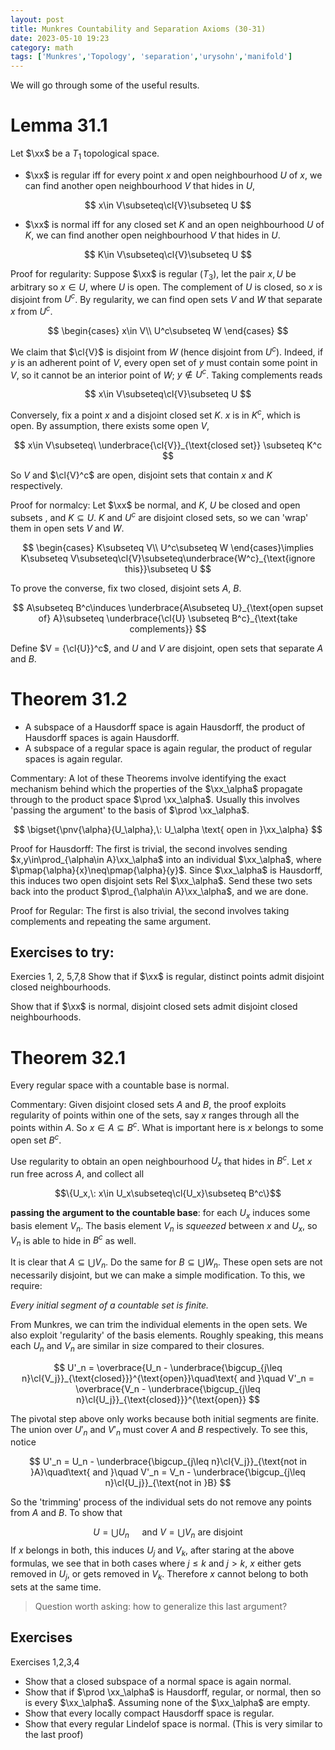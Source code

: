 ```yaml
---
layout: post
title: Munkres Countability and Separation Axioms (30-31)
date: 2023-05-10 19:23
category: math
tags: ['Munkres','Topology', 'separation','urysohn','manifold']
---
```

We will go through some of the useful results.

# Lemma 31.1
Let $\xx$ be a $T_1$ topological space.

- $\xx$ is regular iff for every point $x$ and open neighbourhood $U$ of $x$, we can find another open neighbourhood $V$ that hides in $U$,

$$
x\in V\subseteq\cl{V}\subseteq U
$$

- $\xx$ is normal iff for any closed set $K$ and an open neighbourhood $U$ of $K$, we can find another open neighbourhood $V$ that hides in $U$.

$$
K\in V\subseteq\cl{V}\subseteq U
$$

Proof for regularity: Suppose $\xx$ is regular ($T_3$), let the pair $x,U$ be arbitrary so $x\in U$, where $U$ is open. The complement of $U$ is closed, so $x$ is disjoint from $U^c$. By regularity, we can find open sets $V$ and $W$ that separate $x$ from $U^c$. 

$$
\begin{cases}
x\in V\\
U^c\subseteq W
\end{cases}
$$

We claim that $\cl{V}$ is disjoint from $W$ (hence disjoint from $U^c$). Indeed, if $y$ is an adherent point of $V$, every open set of $y$ must contain some point in $V$, so it cannot be an interior point of $W$; $y\notin U^c$. Taking complements reads

$$
    x\in V\subseteq\cl{V}\subseteq U
$$

Conversely, fix a point $x$ and a disjoint closed set $K$. $x$ is in $K^c$, which is open. By assumption, there exists some open $V$,

$$
    x\in V\subseteq\ \underbrace{\cl{V}}_{\text{closed set}} \subseteq K^c
$$

So $V$ and $\cl{V}^c$ are open, disjoint sets that contain $x$ and $K$ respectively. 

Proof for normalcy: Let $\xx$ be normal, and $K$, $U$ be closed and open subsets , and $K\subseteq U$. $K$ and $U^c$ are disjoint closed sets, so we can 'wrap' them in open sets $V$ and $W$.

$$
\begin{cases}
K\subseteq V\\
U^c\subseteq W
\end{cases}\implies K\subseteq V\subseteq\cl{V}\subseteq\underbrace{W^c}_{\text{ignore this}}\subseteq U
$$

To prove the converse, fix two closed, disjoint sets $A$, $B$.

$$
A\subseteq B^c\induces \underbrace{A\subseteq U}_{\text{open supset of} A}\subseteq \underbrace{\cl{U} \subseteq B^c}_{\text{take complements}}
$$

Define $V = {\cl{U}}^c$, and $U$ and $V$ are disjoint, open sets that separate $A$ and $B$.

# Theorem 31.2
- A subspace of a Hausdorff space is again Hausdorff, the product of Hausdorff spaces is again Hausdorff.
- A subspace of a regular space is again regular, the product of regular spaces is again regular.


Commentary: A lot of these Theorems involve identifying the exact mechanism behind which the properties of the $\xx_\alpha$ propagate through to the product space $\prod \xx_\alpha$. Usually this involves 'passing the argument' to the basis of $\prod \xx_\alpha$.


$$
\bigset{\pnv{\alpha}{U_\alpha},\: U_\alpha \text{ open in }\xx_\alpha}
$$

Proof for Hausdorff: The first is trivial, the second involves sending $x,y\in\prod_{\alpha\in A}\xx_\alpha$ into an individual $\xx_\alpha$, where $\pmap{\alpha}{x}\neq\pmap{\alpha}{y}$. Since $\xx_\alpha$ is Hausdorff, this induces two open disjoint sets Rel $\xx_\alpha$. Send these two sets back into the product $\prod_{\alpha\in A}\xx_\alpha$, and we are done.

Proof for Regular: The first is also trivial, the second involves taking complements and repeating the same argument.


## Exercises to try:

Exercies 1, 2, 5,7,8
Show that if $\xx$ is regular, distinct points admit disjoint closed neighbourhoods.

Show that if $\xx$ is normal, disjoint closed sets admit disjoint closed neighbourhoods.



# Theorem 32.1
Every regular space with a countable base is normal.

Commentary: Given disjoint closed sets $A$ and $B$, the proof exploits regularity of points within one of the sets, say $x$ ranges through all the points within $A$. So $x\in A\subseteq B^c$. What is important here is $x$ belongs to some open set $B^c$.

Use regularity to obtain an open neighbourhood $U_x$ that hides in $B^c$. Let $x$ run free across $A$, and collect all 

$$\{U_x,\: x\in U_x\subseteq\cl{U_x}\subseteq B^c\}$$ 

**passing the argument to the countable base**: for each $U_x$ induces some basis element $V_n$. The basis element $V_n$ is *squeezed* between $x$ and $U_x$, so $V_n$ is able to hide in $B^c$ as well.

It is clear that $A\subseteq \bigcup V_n$. Do the same for $B\subseteq \bigcup W_n$. These open sets are not necessarily disjoint, but we can make a simple modification. To this, we require:


*Every initial segment of a countable set is finite.*

From Munkres, we can trim the individual elements in the open sets. We also exploit 'regularity' of the basis elements. Roughly speaking, this means each $U_n$ and $V_n$ are similar in size compared to their closures.

$$
U'_n = \overbrace{U_n - \underbrace{\bigcup_{j\leq n}\cl{V_j}}_{\text{closed}}}^{\text{open}}\quad\text{ and }\quad V'_n = \overbrace{V_n - \underbrace{\bigcup_{j\leq n}\cl{U_j}}_{\text{closed}}}^{\text{open}}
$$

The pivotal step above only works because both initial segments are finite. The union over $U'_n$ and $V'_n$ must cover $A$ and $B$ respectively. To see this, notice

$$
U'_n = U_n - \underbrace{\bigcup_{j\leq n}\cl{V_j}}_{\text{not in }A}\quad\text{ and }\quad V'_n = V_n - \underbrace{\bigcup_{j\leq n}\cl{U_j}}_{\text{not in }B}
$$

So the 'trimming' process of the individual sets do not remove any points from $A$ and $B$. To show that 

$$
U = \bigcup U_n\quad\text{ and } V = \bigcup V_n \text{ are disjoint}
$$
If $x$ belongs in both, this induces $U_j$ and $V_k$, after staring at the above formulas, we see that in both cases where $j\leq k$ and $j>k$, $x$ either gets removed in $U_j$, or gets removed in $V_k$. Therefore $x$ cannot belong to both sets at the same time.

> Question worth asking: how to generalize this last argument?


## Exercises

Exercises 1,2,3,4

- Show that a closed subspace of a normal space is again normal.
- Show that if $\prod \xx_\alpha$ is Hausdorff, regular, or normal, then so is every $\xx_\alpha$. Assuming none of the $\xx_\alpha$ are empty.
- Show that every locally compact Hausdorff space is regular.
- Show that every regular Lindelof space is normal. (This is very similar to the last proof)